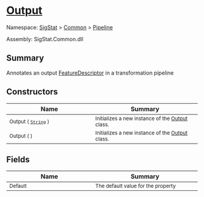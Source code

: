 # [Output](./Output.md)

Namespace: [SigStat](../../) > [Common](./../README.md) > [Pipeline](./README.md)

Assembly: SigStat.Common.dll

## Summary
Annotates an output [FeatureDescriptor](https://github.com/hargitomi97/sigstat/blob/master/docs/md/SigStat/Common/FeatureDescriptor.md) in a transformation pipeline

## Constructors

| Name<div><a href="#"><img width=400></a></div> | Summary<div><a href="#"><img width=475></a></div> | 
| --- | --- | 
| <sub>Output ( [`String`](https://docs.microsoft.com/en-us/dotnet/api/System.String) )</sub> | <sub>Initializes a new instance of the [Output](https://github.com/hargitomi97/sigstat/blob/master/docs/md/SigStat/Common/Pipeline/Output.md) class.</sub> | 
| <sub>Output (  )</sub> | <sub>Initializes a new instance of the [Output](https://github.com/hargitomi97/sigstat/blob/master/docs/md/SigStat/Common/Pipeline/Output.md) class.</sub> | 


## Fields

| Name<div><a href="#"><img width=400></a></div> | Summary<div><a href="#"><img width=475></a></div> | 
| --- | --- | 
| <sub>Default</sub> | <sub>The default value for the property</sub> | 


